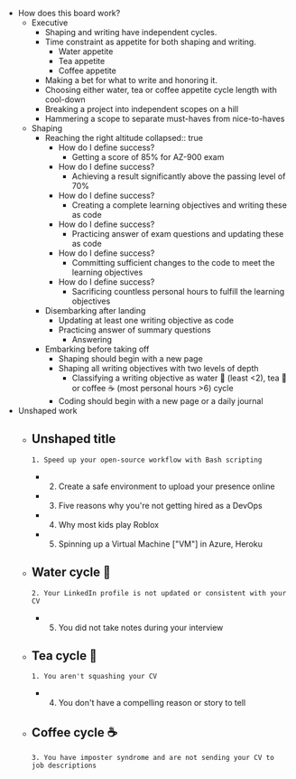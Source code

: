 - How does this board work?
	- Executive
		- Shaping and writing have independent cycles.
		- Time constraint as appetite for both shaping and writing.
			- Water appetite
			- Tea appetite
			- Coffee appetite
		- Making a bet for what to write and honoring it.
		- Choosing either water, tea or coffee appetite cycle length with cool-down
		- Breaking a project into independent scopes on a hill
		- Hammering a scope to separate must-haves from nice-to-haves
	- Shaping
		- Reaching the right altitude
		  collapsed:: true
			- How do I define success?
				- Getting a score of 85% for AZ-900 exam
			- How do I define success?
				- Achieving a result significantly above the passing level of 70%
			- How do I define success?
				- Creating a complete learning objectives and writing these as code
			- How do I define success?
				- Practicing answer of exam questions and updating these as code
			- How do I define success?
				- Committing sufficient changes to the code to meet the learning objectives
			- How do I define success?
				- Sacrificing countless personal hours to fulfill the learning objectives
		- Disembarking after landing
			- Updating at least one writing objective as code
			- Practicing answer of summary questions
				- Answering
		- Embarking before taking off
			- Shaping should begin with a new page
			- Shaping all writing objectives with two levels of depth
				- Classifying a writing objective as water 🌊 (least <2), tea 🍵 or coffee ☕ (most personal hours >6) cycle
			- Coding should begin with a new page or a daily journal
- Unshaped work
	- Unshaped title
		-
		  1. Speed up your open-source workflow with Bash scripting
		-
		  2. Create a safe environment to upload your presence online
		-
		  3. Five reasons why you're not getting hired as a DevOps
		-
		  4. Why most kids play Roblox
		-
		  5. Spinning up a Virtual Machine ["VM"] in Azure, Heroku
	- Water cycle 🌊
		-
		  2. Your LinkedIn profile is not updated or consistent with your CV
		-
		  5. You did not take notes during your interview
	- Tea cycle 🍵
		-
		  1. You aren't squashing your CV
		-
		  4. You don't have a compelling reason or story to tell
	- Coffee cycle ☕
		-
		  3. You have imposter syndrome and are not sending your CV to job descriptions
